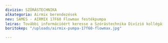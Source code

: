 ```yaml
---
divizio: SZÓRÁSTECHNIKA
alkategoria: Airmix berendezések
nev: SAMES - AIRMIX 17F60 Flowmax festékpumpa
leiras: További információért keresse a Szórástechnika Divízió kollégáit
boritokep: "/uploads/airmix-pumpa-17f60-flowmax.jpg"

---
```


